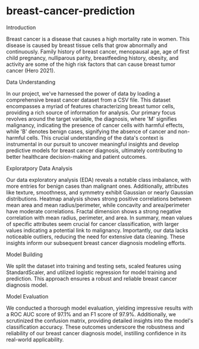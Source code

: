 # breast-cancer-prediction
Introduction

Breast cancer is a disease that causes a high mortality rate in women. This disease is caused by breast tissue cells that grow abnormally and continuously. Family history of breast cancer, menopausal age, age of first child pregnancy, nulliparous parity, breastfeeding history, obesity, and activity are some of the high risk factors that can cause breast tumor cancer (Hero 2021).

Data Understanding

In our project, we've harnessed the power of data by loading a comprehensive breast cancer dataset from a CSV file. This dataset encompasses a myriad of features characterizing breast tumor cells, providing a rich source of information for analysis. Our primary focus revolves around the target variable, the diagnosis, where 'M' signifies malignancy, indicating the presence of cancer cells with harmful effects, while 'B' denotes benign cases, signifying the absence of cancer and non-harmful cells. This crucial understanding of the data's context is instrumental in our pursuit to uncover meaningful insights and develop predictive models for breast cancer diagnosis, ultimately contributing to better healthcare decision-making and patient outcomes.

Exploratpory Data Analysis

Our data exploratory analysis (EDA) reveals a notable class imbalance, with more entries for benign cases than malignant ones. Additionally, attributes like texture, smoothness, and symmetry exhibit Gaussian or nearly Gaussian distributions.
Heatmap analysis shows strong positive correlations between mean area and mean radius/perimeter, while concavity and area/perimeter have moderate correlations. Fractal dimension shows a strong negative correlation with mean radius, perimeter, and area.
In summary, mean values of specific attributes seem crucial for cancer classification, with larger values indicating a potential link to malignancy. Importantly, our data lacks noticeable outliers, reducing the need for extensive data cleaning. These insights inform our subsequent breast cancer diagnosis modeling efforts.

Model Building

We split the dataset into training and testing sets, scaled features using StandardScaler, and utilized logistic regression for model training and prediction. This approach ensures a robust and reliable breast cancer diagnosis model.

Model Evaluation

We conducted a thorough model evaluation, yielding impressive results with a ROC AUC score of 97.1% and an F1 score of 97.9%. Additionally, we scrutinized the confusion matrix, providing detailed insights into the model's classification accuracy. These outcomes underscore the robustness and reliability of our breast cancer diagnosis model, instilling confidence in its real-world applicability.
